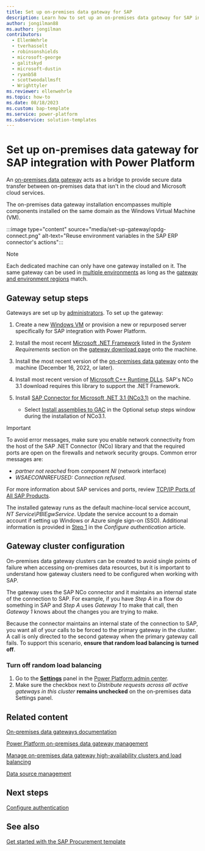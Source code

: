```yaml
---
title: Set up on-premises data gateway for SAP
description: Learn how to set up an on-premises data gateway for SAP integration with Microsoft Power Platform.
author: jongilman88
ms.author: jongilman
contributors:
  - EllenWehrle
  - tverhasselt
  - robinsonshields
  - microsoft-george
  - galitskyd
  - microsoft-dustin
  - ryanb58
  - scottwoodallmsft
  - Wrighttyler
ms.reviewer: ellenwehrle
ms.topic: how-to
ms.date: 08/18/2023
ms.custom: bap-template
ms.service: power-platform
ms.subservice: solution-templates
---
```


# Set up on-premises data gateway for SAP integration with Power Platform

An [on-premises data gateway](/power-platform/admin/wp-onpremises-gateway) acts as a bridge to provide secure data transfer between on-premises data that isn't in the cloud and Microsoft cloud services.

The on-premises data gateway installation encompasses multiple components installed on the same domain as the Windows Virtual Machine (VM).

:::image type="content" source="media/set-up-gateway/opdg-connect.png" alt-text="Reuse environment variables in the SAP ERP connector's actions":::

> [!NOTE]
>
> Each dedicated machine can only have one gateway installed on it. The same gateway can be used in [multiple environments](/power-platform/admin/multiple-online-environments-tenants#a-multi-environment-deployment) as long as the [gateway and environment regions](/power-platform/admin/regions-overview) match.

## Gateway setup steps

Gateways are set up by [administrators](/power-platform/admin/admin-documentation). To set up the gateway:

1. Create a new [Windows VM](/azure/virtual-machines/overview) or provision a new or repurposed server specifically for SAP integration with Power Platform.

1. Install the most recent [Microsoft .NET Framework](https://dotnet.microsoft.com/download/dotnet-framework) listed in the _System Requirements_ section on the [gateway download page](https://www.microsoft.com/download/details.aspx?id=53127) onto the machine.

1. Install the most recent version of the [on-premises data gateway](/data-integration/gateway/service-gateway-install#download-and-install-a-standard-gateway) onto the machine (December 16, 2022, or later).

1. Install most recent version of [Microsoft C++ Runtime DLLs](/cpp/windows/latest-supported-vc-redist?view=msvc-170&preserve-view=true). SAP's NCo 3.1 download requires this library to support the .NET Framework.

1. Install [SAP Connector for Microsoft .NET 3.1 (NCo3.1)](https://support.sap.com/en/product/connectors/msnet.html) on the machine.

      - Select [Install assemblies to GAC](/dotnet/framework/app-domains/install-assembly-into-gac) in the Optional setup steps window during the installation of NCo3.1.

> [!IMPORTANT]
>
> To avoid error messages, make sure you enable network connectivity from the host of the SAP .NET Connector (NCo) library and that the required ports are open on the firewalls and network security groups. Common error messages are:
>
> - _partner not reached_ from component _NI_ (network interface)
> - _WSAECONNREFUSED: Connection refused_.
>
> For more information about SAP services and ports, review [TCP/IP Ports of All SAP Products](https://help.sap.com/docs/Security/575a9f0e56f34c6e8138439eefc32b16/616a3c0b1cc748238de9c0341b15c63c.html).

The installed gateway runs as the default machine-local service account, _NT Service\PBIEgwService_. Update the service account to a domain account if setting up Windows or Azure single sign-on (SSO). Additional information is provided in [Step 1](configure-authentication.md#step-1-configure-kerberos-constrained-delegation) in the _Configure authentication_ article.

## Gateway cluster configuration

On-premises data gateway clusters can be created to avoid single points of failure when accessing on-premises data resources, but it is important to understand how gateway clusters need to be configured when working with SAP.

The gateway uses the SAP NCo connector and it maintains an internal state of the connection to SAP. For example, if you have _Step A_ in a flow do something in SAP and _Step A_ uses _Gateway 1_ to make that call, then _Gateway 1_ knows about the changes you are trying to make.

Because the connector maintains an internal state of the connection to SAP, you want all of your calls to be forced to the primary gateway in the cluster. A call is only directed to the second gateway when the primary gateway call fails. To support this scenario, **ensure that random load balancing is turned off**.

### Turn off random load balancing

1. Go to the [**Settings**](/power-platform/admin/onpremises-data-gateway-management#settings) panel in the [Power Platform admin center](https://admin.powerplatform.microsoft.com/home).
1. Make sure the checkbox next to _Distribute requests across all active gateways in this cluster_ **remains unchecked** on the on-premises data Settings panel.

## Related content

[On-premises data gateways documentation](/data-integration/gateway/)

[Power Platform on-premises data gateway management](/power-platform/admin/onpremises-data-gateway-management)

[Manage on-premises data gateway high-availability clusters and load balancing](/data-integration/gateway/service-gateway-high-availability-clusters)

[Data source management](/power-platform/admin/onpremises-data-gateway-source-management)

## Next steps

[Configure authentication](configure-authentication.md)

## See also

[Get started with the SAP Procurement template](get-started.md)
